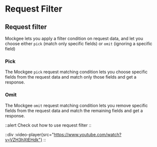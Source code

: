 # Request Filter


## Request filter

Mockgee lets you apply a filter condition on request data, and let you choose either `pick` (match only specific fields) or `omit` (ignoring a specific field)

### Pick

The Mockgee `pick` request matching condition lets you choose specific fields from the request data and match only those fields and get a response.

### Omit

The Mockgee `omit` request matching condition lets you remove specific fields from the request data and match the remaining fields and get a response.


::alert
Check out how to use request filter
::

::div
 :video-player{src="https://www.youtube.com/watch?v=VZH3hXtEHdk"}
::